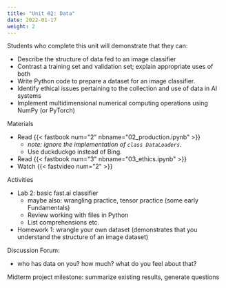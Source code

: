 ```yaml
---
title: "Unit 02: Data"
date: 2022-01-17
weight: 2
---
```


Students who complete this unit will demonstrate that they can:

- Describe the structure of data fed to an image classifier
- Contrast a training set and validation set; explain appropriate uses of both
- Write Python code to prepare a dataset for an image classifier.
- Identify ethical issues pertaining to the collection and use of data in AI systems
- Implement multidimensional numerical computing operations using NumPy (or PyTorch)

Materials

- Read {{< fastbook num="2" nbname="02_production.ipynb" >}}
    - *note: ignore the implementation of `class DataLoaders`*.
    - Use duckduckgo instead of Bing.
- Read {{< fastbook num="3" nbname="03_ethics.ipynb" >}}
- Watch {{< fastvideo num="2" >}}


Activities
- Lab 2: basic fast.ai classifier
    - maybe also: wrangling practice, tensor practice (some early Fundamentals)
    - Review working with files in Python
    - List comprehensions etc.
- Homework 1: wrangle your own dataset (demonstrates that you understand the structure of an image dataset)

Discussion Forum:

- who has data on you? how much? what do you feel about that?

Midterm project milestone: summarize existing results, generate questions
